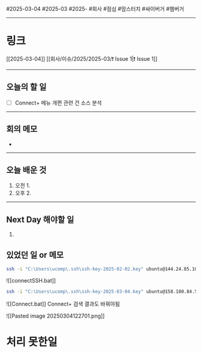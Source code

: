 #2025-03-04 #2025-03 #2025- 
#회사 #점심 #맘스터치 #싸이버거 #햄버거

------
# 링크 
[[2025-03-04]]
[[회사/이슈/2025/2025-03/❗ Issue 1|❗ Issue 1]]

---
## 오늘의 할 일
- [ ] Connect+ 메뉴 개편 관련 건 소스 분석 
---
## 회의 메모
- 
---
## 오늘 배운 것
1. 오전
    1. 
2. 오후
    2. 
---
## Next Day 해야할 일
1. 


## 있었던 일 or 메모
```bash
ssh -i "C:\Users\ucomp\.ssh\ssh-key-2025-02-02.key" ubuntu@144.24.85.101
```
![[connectSSH.bat]]

```bash
ssh -i "C:\Users\ucomp\.ssh\ssh-key-2025-03-04.key" ubuntu@158.180.84.50
```
![[Connect.bat]]
Connect+ 검색 결과도 바꿔야됨

![[Pasted image 20250304122701.png]]
# 처리 못한일